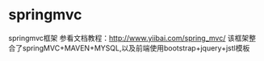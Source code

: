 # springmvc
springmvc框架
参看文档教程：http://www.yiibai.com/spring_mvc/
该框架整合了springMVC+MAVEN+MYSQL,以及前端使用bootstrap+jquery+jstl模板

